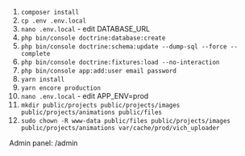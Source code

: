 1. `composer install`
2. `cp .env .env.local`
3. `nano .env.local` - edit DATABASE_URL
4. `php bin/console doctrine:database:create`
5. `php bin/console doctrine:schema:update --dump-sql --force --complete`
6. `php bin/console doctrine:fixtures:load --no-interaction`
7. `php bin/console app:add:user email password`
8. `yarn install`
9. `yarn encore production`
10. `nano .env.local` - edit APP_ENV=prod
11. `mkdir public/projects public/projects/images public/projects/animations public/files`
12. `sudo chown -R www-data public/files public/projects/images public/projects/animations var/cache/prod/vich_uploader`

Admin panel: /admin